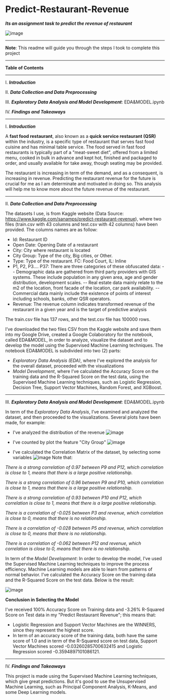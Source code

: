 # Predict-Restaurant-Revenue
***Its an assignment task to predict the revenue of restaurant***

![image](https://user-images.githubusercontent.com/79173300/152935398-39a4fc80-88dd-48f4-9f0c-a2977e648406.png)

____

**Note**: This readme will guide you through the steps I took to complete this project
____
**Table of Contents**
____
I.	***Introduction***

II.	***Data Collection and Data Preprocessing***

III. ***Exploratory Data Analysis and Model Development***: EDA&MODEL.ipynb

IV.	***Findings and Takeaways***
____
I.	***Introduction***

A **fast food restaurant**, also known as a **quick service restaurant (QSR)** within the industry, is a specific type of restaurant that serves fast food cuisine and has minimal table service. The food served in fast food restaurants is typically part of a "meat-sweet diet", offered from a limited menu, cooked in bulk in advance and kept hot, finished and packaged to order, and usually available for take away, though seating may be provided. 

The restaurant is increasing in term of the demand, and as a consequent, is increasing in revenue. Predicting the restaurant revenue for the future is crucial for me as I am determinate and motivated in doing so. This analysis will help me to know more about the future revenue of the restaurant.
____
II.	***Data Collection and Data Preprocessing***

The datasets I use, is from Kaggle website (Data Source: https://www.kaggle.com/sanamps/predict-restaurant-revenue), where two files (train.csv with 43 columns and test.csv with 42 columns) have been provided. The columns names are as follow:
* Id: Restaurant ID
* Open Date: Opening Date of a restaurant
* City: City where restaurant is located
* City Group: Type of the city, Big cities, or Other.
* Type: Type of the restaurant. FC: Food Court, IL: Inline
* P1, P2, P3…. P37: There are three categories of these obfuscated data:
 -- Demographic data are gathered from third party providers with GIS systems. These include population in any given area, age and gender distribution, development scales.
 -- Real estate data mainly relate to the m2 of the location, front facade of the location, car park availability.
 -- Commercial data mainly include the existence of points of interest including schools, banks, other QSR operators.
* Revenue: The revenue column indicates transformed revenue of the restaurant in a given year and is the target of predictive analysis

The train.csv file has 137 rows, and the test.csv file has 100000 rows.

I’ve downloaded the two files CSV from the Kaggle website and save them into my Google Drive, created a Google Colaboratory for the notebook, called EDA&MODEL, in order to analyze, visualize the dataset and to develop the model using the Supervised Machine Learning techniques.
The notebook EDA&MODEL is subdivided into two (2) parts:
* *Exploratory Data Analysis (EDA)*, where I’ve explored the analysis for the overall dataset, proceeded with the visualizations
* *Model Development*, where I’ve calculated the Accuracy Score on the training data and the R-Squared Score on the test data, using the Supervised Machine Learning techniques, such as Logistic Regression, Decision Tree, Support Vector Machines, Random Forest, and XGBoost.
____
III. ***Exploratory Data Analysis and Model Development***: EDA&MODEL.ipynb

In term of the *Exploratory Data Analysis*, I’ve examined and analyzed the dataset, and then proceeded to the visualizations. Several plots have been made, for example:

* I've analyzed the distribution of the revenue
![image](https://user-images.githubusercontent.com/79173300/152931804-4c2511f2-da72-4a92-a8f7-0a671900d701.png)

* I've counted by plot the feature "City Group"
![image](https://user-images.githubusercontent.com/79173300/152932138-0e92d044-92b5-4d7c-820b-b841e1aef5df.png)

* I've calculated the Correlation Matrix of the dataset, by selecting some variables
![image](https://user-images.githubusercontent.com/79173300/152932386-56f3e298-2934-4d01-91a8-ca27c2d1fecf.png)
Note that:

*There is a strong correlation of 0.97 between P9 and P12, which correlation is close to 1, means that there is a large positive relationship.*

*There is a strong correlation of 0.96 between P9 and P10, which correlation is close to 1, means that there is a large positive relationship.*

*There is a strong correlation of 0.93 between P10 and P12, which correlation is close to 1, means that there is a large positive relationship.*

*There is a correlation of -0.025 between P3 and revenue, which correlation is close to 0, means that there is no relationship.*

*There is a correlation of -0.028 between P5 and revenue, which correlation is close to 0, means that there is no relationship.*

*There is a correlation of -0.062 between P12 and revenue, which correlation is close to 0, means that there is no relationship.*



In term of the *Model Development*: In order to develop the model, I’ve used the Supervised Machine Learning techniques to improve the process efficiency. Machine Learning models are able to learn from patterns of normal behavior. I’ve calculated the Accuracy Score on the training data and the R-Squared Score on the test data. Below is the result:

![image](https://user-images.githubusercontent.com/79173300/152919740-7e3c7d0a-394e-4d35-ac88-a25be073263c.png)

**Conclusion in Selecting the Model**

I've received 100% Accuracy Score on Training data and -3.26% R-Squared Score on Test data in my "Predict Restaurant Revenue"; this means that:

* Logistic Regression and Support Vector Machines are the WINNERS, since they represent the highest score.
* In term of an accuracy score of the training data, both have the same score of 1.0 and in term of the R-Squared score on test data, Support Vector Machines scored -0.03260285700632415 and Logistic Regression scored -0.3594897101086121.
____
IV.	***Findings and Takeaways***

This project is made using the Supervised Machine Learning techniques, which give great predictions. But it's good to use the Unsupervised Machine Learning, such as Principal Component Analysis, K-Means, and some Deep Learning models.
